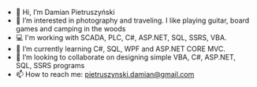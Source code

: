 - 👋 Hi, I’m Damian Pietruszyński
- 👀 I’m interested in photography and traveling. I like playing guitar, board games and camping in the woods
- 💻 I'm working with SCADA, PLC, C#, ASP.NET, SQL, SSRS, VBA.
- 🌱 I’m currently learning C#, SQL, WPF and ASP.NET CORE MVC.
- 💞️ I’m looking to collaborate on designing simple VBA, C#, ASP.NET, SQL, SSRS programs 
- 📫 How to reach me: pietruszynski.damian@gmail.com

<!---
pietruchaa93/pietruchaa93 is a ✨ special ✨ repository because its `README.md` (this file) appears on your GitHub profile.
You can click the Preview link to take a look at your changes.
--->
